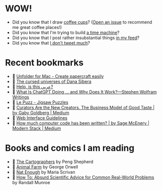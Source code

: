 # WOW!

- Did you know that I draw [coffee cups](https://papercups.mamuso.net/)? ([Open an issue](https://github.com/mamuso/papercups/issues) to recommend me great coffee places!)
- Did you know that I'm trying to build [a time machine](https://github.com/mamuso/fluxcapacitor)?
- Did you know that I post rather insubstantial things [in my feed](https://feed.mamuso.net/)?
- Did you know that [I don't tweet much](https://twitter.com/mamuso)?

# Recent bookmarks

- 👀 [Unfolder for Mac - Create papercraft easily](https://www.unfolder.app/)
- 👀 [The cursed universes of Dana Sibera](https://newsletter.shifthappens.site/archive/the-cursed-universes-of-dana-sibera/)
- 👀 [Help, is this عربي?](https://isthisarabic.com/)
- 👀 [What Is ChatGPT Doing … and Why Does It Work?—Stephen Wolfram Writings](https://writings.stephenwolfram.com/2023/02/what-is-chatgpt-doing-and-why-does-it-work/#:~:text=the%20elements%20are%20already%20in%20there%2C%20but%20the%20specifics%20are%20defined%20by%20something%20like%20a%20%E2%80%9Ctrajectory%20between%20those%20elements%E2%80%9D%20and%20that%E2%80%99s%20what%20you%E2%80%99re%20introducing%20when%20you%20tell%20it%20something)
- 👀 [Le Puzz - Jigsaw Puzzles](https://lepuzz.com/)
- 👀 [Curators Are the New Creators. The Business Model of Good Taste | by Gaby Goldberg | Medium](https://gabygoldberg.medium.com/curators-are-the-new-creators-the-business-model-of-good-taste-5852727d4b54)
- 👀 [Web Interface Guidelines](https://rauno.me/interfaces)
- 👀 [How much computer code has been written? | by Sage McEnery | Modern Stack | Medium](https://medium.com/modern-stack/how-much-computer-code-has-been-written-c8c03100f459)


# Books and comics I am reading

- 📘 [The Cartographers](https://www.goodreads.com/book/show/56224531) by Peng Shepherd
- 📘 [Animal Farm](https://www.goodreads.com/book/show/8349198) by George Orwell
- 📘 [Nat Enough](https://www.goodreads.com/book/show/45714795) by Maria Scrivan
- 📘 [How To: Absurd Scientific Advice for Common Real-World Problems](https://www.goodreads.com/book/show/43851501) by Randall Munroe

